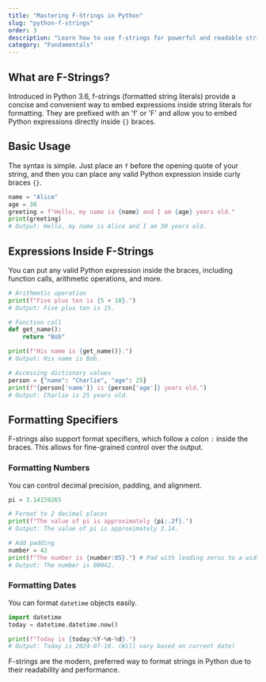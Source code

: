 ```yaml
---
title: "Mastering F-Strings in Python"
slug: "python-f-strings"
order: 3
description: "Learn how to use f-strings for powerful and readable string formatting in Python."
category: "Fundamentals"
---
```


## What are F-Strings?

Introduced in Python 3.6, f-strings (formatted string literals) provide a concise and convenient way to embed expressions inside string literals for formatting. They are prefixed with an 'f' or 'F' and allow you to embed Python expressions directly inside `{}` braces.

## Basic Usage

The syntax is simple. Just place an `f` before the opening quote of your string, and then you can place any valid Python expression inside curly braces `{}`.

```python
name = "Alice"
age = 30
greeting = f"Hello, my name is {name} and I am {age} years old."
print(greeting)
# Output: Hello, my name is Alice and I am 30 years old.
```

## Expressions Inside F-Strings

You can put any valid Python expression inside the braces, including function calls, arithmetic operations, and more.

```python
# Arithmetic operation
print(f"Five plus ten is {5 + 10}.")
# Output: Five plus ten is 15.

# Function call
def get_name():
    return "Bob"

print(f"His name is {get_name()}.")
# Output: His name is Bob.

# Accessing dictionary values
person = {"name": "Charlie", "age": 25}
print(f"{person['name']} is {person['age']} years old.")
# Output: Charlie is 25 years old.
```

## Formatting Specifiers

F-strings also support format specifiers, which follow a colon `:` inside the braces. This allows for fine-grained control over the output.

### Formatting Numbers
You can control decimal precision, padding, and alignment.

```python
pi = 3.14159265

# Format to 2 decimal places
print(f"The value of pi is approximately {pi:.2f}.")
# Output: The value of pi is approximately 3.14.

# Add padding
number = 42
print(f"The number is {number:05}.") # Pad with leading zeros to a width of 5
# Output: The number is 00042.
```

### Formatting Dates

You can format `datetime` objects easily.

```python
import datetime
today = datetime.datetime.now()

print(f"Today is {today:%Y-%m-%d}.")
# Output: Today is 2024-07-10. (Will vary based on current date)
```

F-strings are the modern, preferred way to format strings in Python due to their readability and performance.
